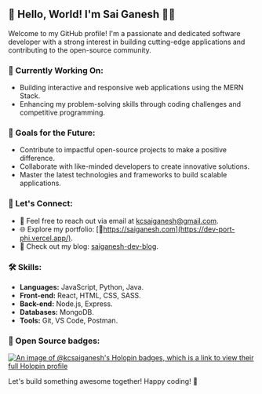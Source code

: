 
## 👋 Hello, World! I'm Sai Ganesh 👨‍💻

Welcome to my GitHub profile! I'm a passionate and dedicated software developer with a strong interest in building cutting-edge applications and contributing to the open-source community.

### 🔭 Currently Working On:

- Building interactive and responsive web applications using the MERN Stack.
- Enhancing my problem-solving skills through coding challenges and competitive programming.

### 🚀 Goals for the Future:

- Contribute to impactful open-source projects to make a positive difference.
- Collaborate with like-minded developers to create innovative solutions.
- Master the latest technologies and frameworks to build scalable applications.

### 💬 Let's Connect:

- 📧 Feel free to reach out via email at [kcsaiganesh@gmail.com](mailto:kcsaiganesh@gmail.com).
- 🌐 Explore my portfolio: [🔗https://saiganesh.com](https://dev-port-phi.vercel.app/).
- 📝 Check out my blog: [saiganesh-dev-blog]([https://devblog.example.com](https://dev.to/kcsg)).

### :hammer_and_wrench: Skills:

- **Languages:** JavaScript, Python, Java.
- **Front-end:** React, HTML, CSS, SASS.
- **Back-end:** Node.js, Express.
- **Databases:** MongoDB.
- **Tools:** Git, VS Code, Postman.

### 🌟 Open Source badges:

[![An image of @kcsaiganesh's Holopin badges, which is a link to view their full Holopin profile](https://holopin.me/kcsaiganesh)](https://holopin.io/@kcsaiganesh)

Let's build something awesome together! Happy coding! 🚀
